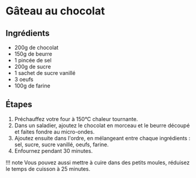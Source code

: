 # Gâteau au chocolat

## Ingrédients

- 200g de chocolat
- 150g de beurre
- 1 pincée de sel
- 200g de sucre
- 1 sachet de sucre vanillé
- 3 oeufs
- 100g de farine

## Étapes

1. Préchauffez votre four à 150°C chaleur tournante.
1. Dans un saladier, ajoutez le chocolat en morceau et le beurre découpé et faites fondre au micro-ondes.
1. Ajoutez ensuite dans l'ordre, en mélangeant entre chaque ingrédients : sel, sucre, sucre vanillé, oeufs, farine.
1. Enfournez pendant 30 minutes.

!!! note
    Vous pouvez aussi mettre à cuire dans des petits moules, réduisez le temps de cuisson à 25 minutes.
